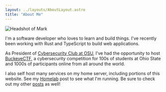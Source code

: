 ```yaml
---
layout: ../layouts/AboutLayout.astro
title: "About Me"
---
```


<img src="/assets/headshot.jpg" class="sm:w-1/4 w-1/2 rounded-full sm:float-right" alt="Headshot of Mark">

I'm a software developer who loves to learn and build things. I've recently been working with Rust and TypeScript to build web applications.

As President of [Cybersecurity Club at OSU](https://osucyber.club), I've had the opportunity to host [BuckeyeCTF](https://ctf.osucyber.club), a cybersecurity competition for 100s of students at Ohio State and 1000s of participants online from all around the world.

I also self host many services on my home server, including portions of this website. See my [Homelab](/posts/homelab) post to see what I'm running. Be sure to check out my other [posts](/posts) as well!
